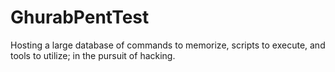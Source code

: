 # GhurabPentTest
Hosting a large database of commands to memorize, scripts to execute, and tools to utilize; in the pursuit of hacking.
